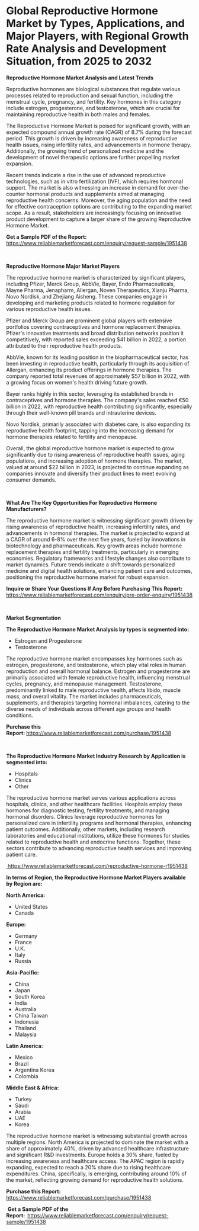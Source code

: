 <p><h1>Global Reproductive Hormone Market by Types, Applications, and Major Players, with Regional Growth Rate Analysis and Development Situation, from 2025 to 2032</h1></p><p><strong>Reproductive Hormone Market Analysis and Latest Trends</strong></p>
<p><p>Reproductive hormones are biological substances that regulate various processes related to reproduction and sexual function, including the menstrual cycle, pregnancy, and fertility. Key hormones in this category include estrogen, progesterone, and testosterone, which are crucial for maintaining reproductive health in both males and females.</p><p>The Reproductive Hormone Market is poised for significant growth, with an expected compound annual growth rate (CAGR) of 8.7% during the forecast period. This growth is driven by increasing awareness of reproductive health issues, rising infertility rates, and advancements in hormone therapy. Additionally, the growing trend of personalized medicine and the development of novel therapeutic options are further propelling market expansion.</p><p>Recent trends indicate a rise in the use of advanced reproductive technologies, such as in vitro fertilization (IVF), which requires hormonal support. The market is also witnessing an increase in demand for over-the-counter hormonal products and supplements aimed at managing reproductive health concerns. Moreover, the aging population and the need for effective contraception options are contributing to the expanding market scope. As a result, stakeholders are increasingly focusing on innovative product development to capture a larger share of the growing Reproductive Hormone Market.</p></p>
<p><strong>Get a Sample PDF of the Report:&nbsp;</strong> <a href="https://www.reliablemarketforecast.com/enquiry/request-sample/1951438?utm_campaign=1885&utm_medium=2&utm_source=Github&utm_content=ia&utm_term=12042025&utm_id=reproductive-hormone">https://www.reliablemarketforecast.com/enquiry/request-sample/1951438</a></p>
<p>&nbsp;</p>
<p><strong>Reproductive Hormone Major Market Players</strong></p>
<p><p>The reproductive hormone market is characterized by significant players, including Pfizer, Merck Group, AbbVie, Bayer, Endo Pharmaceuticals, Mayne Pharma, Jenapharm, Allergan, Noven Therapeutics, Xianju Pharma, Novo Nordisk, and Zhejiang Aisheng. These companies engage in developing and marketing products related to hormone regulation for various reproductive health issues.</p><p>Pfizer and Merck Group are prominent global players with extensive portfolios covering contraceptives and hormone replacement therapies. Pfizer's innovative treatments and broad distribution networks position it competitively, with reported sales exceeding $41 billion in 2022, a portion attributed to their reproductive health products.</p><p>AbbVie, known for its leading position in the biopharmaceutical sector, has been investing in reproductive health, particularly through its acquisition of Allergan, enhancing its product offerings in hormone therapies. The company reported total revenues of approximately $57 billion in 2022, with a growing focus on women's health driving future growth.</p><p>Bayer ranks highly in this sector, leveraging its established brands in contraceptives and hormone therapies. The company's sales reached €50 billion in 2022, with reproductive health contributing significantly, especially through their well-known pill brands and intrauterine devices.</p><p>Novo Nordisk, primarily associated with diabetes care, is also expanding its reproductive health footprint, tapping into the increasing demand for hormone therapies related to fertility and menopause.</p><p>Overall, the global reproductive hormone market is expected to grow significantly due to rising awareness of reproductive health issues, aging populations, and increasing adoption of hormone therapies. The market, valued at around $22 billion in 2023, is projected to continue expanding as companies innovate and diversify their product lines to meet evolving consumer demands.</p></p>
<p>&nbsp;</p>
<p><strong>What Are The Key Opportunities For Reproductive Hormone Manufacturers?</strong></p>
<p><p>The reproductive hormone market is witnessing significant growth driven by rising awareness of reproductive health, increasing infertility rates, and advancements in hormonal therapies. The market is projected to expand at a CAGR of around 6-8% over the next five years, fueled by innovations in biotechnology and pharmaceuticals. Key growth areas include hormone replacement therapies and fertility treatments, particularly in emerging economies. Regulatory frameworks and lifestyle changes also contribute to market dynamics. Future trends indicate a shift towards personalized medicine and digital health solutions, enhancing patient care and outcomes, positioning the reproductive hormone market for robust expansion.</p></p>
<p><strong>Inquire or Share Your Questions If Any Before Purchasing This Report:</strong> <a href="https://www.reliablemarketforecast.com/enquiry/pre-order-enquiry/1951438?utm_campaign=1885&utm_medium=2&utm_source=Github&utm_content=ia&utm_term=12042025&utm_id=reproductive-hormone">https://www.reliablemarketforecast.com/enquiry/pre-order-enquiry/1951438</a></p>
<p>&nbsp;</p>
<p><strong>Market Segmentation</strong></p>
<p><strong>The Reproductive Hormone Market Analysis by types is segmented into:</strong></p>
<p><ul><li>Estrogen and Progesterone</li><li>Testosterone</li></ul></p>
<p><p>The reproductive hormone market encompasses key hormones such as estrogen, progesterone, and testosterone, which play vital roles in human reproduction and overall hormonal balance. Estrogen and progesterone are primarily associated with female reproductive health, influencing menstrual cycles, pregnancy, and menopause management. Testosterone, predominantly linked to male reproductive health, affects libido, muscle mass, and overall vitality. The market includes pharmaceuticals, supplements, and therapies targeting hormonal imbalances, catering to the diverse needs of individuals across different age groups and health conditions.</p></p>
<p><strong>Purchase this Report:&nbsp;</strong><a href="https://www.reliablemarketforecast.com/purchase/1951438?utm_campaign=1885&utm_medium=2&utm_source=Github&utm_content=ia&utm_term=12042025&utm_id=reproductive-hormone">https://www.reliablemarketforecast.com/purchase/1951438</a></p>
<p>&nbsp;</p>
<p><strong>The Reproductive Hormone Market Industry Research by Application is segmented into:</strong></p>
<p><ul><li>Hospitals</li><li>Clinics</li><li>Other</li></ul></p>
<p><p>The reproductive hormone market serves various applications across hospitals, clinics, and other healthcare facilities. Hospitals employ these hormones for diagnostic testing, fertility treatments, and managing hormonal disorders. Clinics leverage reproductive hormones for personalized care in infertility programs and hormonal therapies, enhancing patient outcomes. Additionally, other markets, including research laboratories and educational institutions, utilize these hormones for studies related to reproductive health and endocrine functions. Together, these sectors contribute to advancing reproductive health services and improving patient care.</p></p>
<p><a href="https://www.reliablemarketforecast.com/reproductive-hormone-r1951438?utm_campaign=1885&utm_medium=2&utm_source=Github&utm_content=ia&utm_term=12042025&utm_id=reproductive-hormone">&nbsp;https://www.reliablemarketforecast.com/reproductive-hormone-r1951438</a></p>
<p><strong>In terms of Region, the Reproductive Hormone Market Players available by Region are:</strong></p>
<p>
    <p> <strong> North America: </strong>
        <ul>
            <li>United States</li>
            <li>Canada</li>
        </ul>
        </p> 
    <p> <strong> Europe: </strong>
        <ul>
            <li>Germany</li>
            <li>France</li>
            <li>U.K.</li>
            <li>Italy</li>
            <li>Russia</li>
        </ul>
        </p> 
    <p> <strong> Asia-Pacific: </strong>
        <ul>
            <li>China</li>
            <li>Japan</li>
            <li>South Korea</li>
            <li>India</li>
            <li>Australia</li>
            <li>China Taiwan</li>
            <li>Indonesia</li>
            <li>Thailand</li>
            <li>Malaysia</li>
        </ul>
        </p> 
    <p> <strong> Latin America: </strong>
        <ul>
            <li>Mexico</li>
            <li>Brazil</li>
            <li>Argentina Korea</li>
            <li>Colombia</li>
        </ul>
        </p> 
    <p> <strong> Middle East & Africa: </strong>
        <ul>
            <li>Turkey</li>
            <li>Saudi</li>
            <li>Arabia</li>
            <li>UAE</li>
            <li>Korea</li>
        </ul>
    </p>
    </p>
<p><p>The reproductive hormone market is witnessing substantial growth across multiple regions. North America is projected to dominate the market with a share of approximately 40%, driven by advanced healthcare infrastructure and significant R&D investments. Europe holds a 30% share, fueled by increasing awareness and healthcare access. The APAC region is rapidly expanding, expected to reach a 20% share due to rising healthcare expenditures. China, specifically, is emerging, contributing around 10% of the market, reflecting growing demand for reproductive health solutions.</p></p>
<p><strong>Purchase this Report: </strong><a href="https://www.reliablemarketforecast.com/purchase/1951438?utm_campaign=1885&utm_medium=2&utm_source=Github&utm_content=ia&utm_term=12042025&utm_id=reproductive-hormone">https://www.reliablemarketforecast.com/purchase/1951438</a></p>
<p>&nbsp;<strong>Get a Sample PDF of the Report:&nbsp;&nbsp;</strong><a href="https://www.reliablemarketforecast.com/enquiry/request-sample/1951438?utm_campaign=1885&utm_medium=2&utm_source=Github&utm_content=ia&utm_term=12042025&utm_id=reproductive-hormone">https://www.reliablemarketforecast.com/enquiry/request-sample/1951438</a></p>
<p><strong></strong></p>
<p><p></p><p></p><p></p></p>